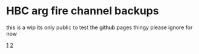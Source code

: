 # HBC arg fire channel backups

this is a wip its only public to test the github pages thingy please ignore for now

[1](ccerisegd.github.io/firebackup/part1.html)
[2](ccerisegd.github.io/firebackup/part2.html)
